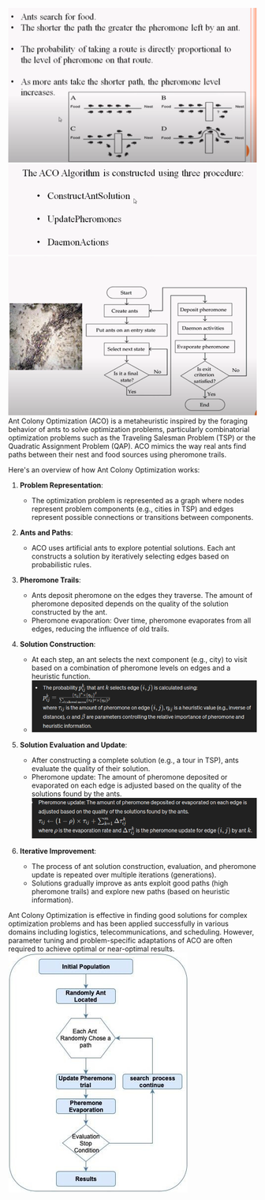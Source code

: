 ![Pasted image 20240516124825](Pasted%20image%2020240516124825.png)
![Pasted image 20240516124938](Pasted%20image%2020240516124938.png)
![Pasted image 20240516124950](Pasted%20image%2020240516124950.png)
Ant Colony Optimization (ACO) is a metaheuristic inspired by the foraging behavior of ants to solve optimization problems, particularly combinatorial optimization problems such as the Traveling Salesman Problem (TSP) or the Quadratic Assignment Problem (QAP). ACO mimics the way real ants find paths between their nest and food sources using pheromone trails.

Here's an overview of how Ant Colony Optimization works:

1. **Problem Representation**:
   - The optimization problem is represented as a graph where nodes represent problem components (e.g., cities in TSP) and edges represent possible connections or transitions between components.

2. **Ants and Paths**:
   - ACO uses artificial ants to explore potential solutions. Each ant constructs a solution by iteratively selecting edges based on probabilistic rules.

3. **Pheromone Trails**:
   - Ants deposit pheromone on the edges they traverse. The amount of pheromone deposited depends on the quality of the solution constructed by the ant.
   - Pheromone evaporation: Over time, pheromone evaporates from all edges, reducing the influence of old trails.

4. **Solution Construction**:
   - At each step, an ant selects the next component (e.g., city) to visit based on a combination of pheromone levels on edges and a heuristic function.
   - ![Pasted image 20240516130612](Pasted%20image%2020240516130612.png)

5. **Solution Evaluation and Update**:
   - After constructing a complete solution (e.g., a tour in TSP), ants evaluate the quality of their solution.
   - Pheromone update: The amount of pheromone deposited or evaporated on each edge is adjusted based on the quality of the solutions found by the ants.
    ![Pasted image 20240516130942](Pasted%20image%2020240516130942.png)
6. **Iterative Improvement**:
   - The process of ant solution construction, evaluation, and pheromone update is repeated over multiple iterations (generations).
   - Solutions gradually improve as ants exploit good paths (high pheromone trails) and explore new paths (based on heuristic information).

Ant Colony Optimization is effective in finding good solutions for complex optimization problems and has been applied successfully in various domains including logistics, telecommunications, and scheduling. However, parameter tuning and problem-specific adaptations of ACO are often required to achieve optimal or near-optimal results.
![Pasted image 20240516133309](Pasted%20image%2020240516133309.png)